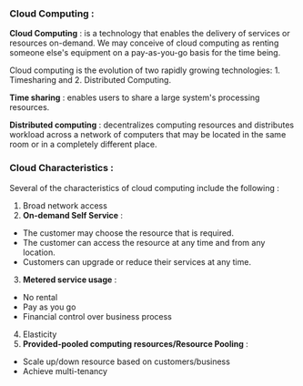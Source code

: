 ### Cloud Computing :

**Cloud Computing** : is a technology that enables the delivery of services or resources on-demand. We may conceive of cloud computing as renting someone else's equipment on a pay-as-you-go basis for the time being. 

Cloud computing is the evolution of two rapidly growing technologies: 1. Timesharing and 2. Distributed Computing. 

**Time sharing** : enables users to share a large system's processing resources. 

**Distributed computing** : decentralizes computing resources and distributes workload across a network of computers that may be located in the same room or in a completely different place.

### Cloud Characteristics : 

Several of the characteristics of cloud computing include the following :

1. Broad network access
2. **On-demand Self Service** : 
- The customer may choose the resource that is required. 
- The customer can access the resource at any time and from any location.
- Customers can upgrade or reduce their services at any time.
3. **Metered service usage** : 
- No rental
- Pay as you go
- Financial control over business process
4. Elasticity
5. **Provided-pooled computing resources/Resource Pooling** :
- Scale up/down resource based on customers/business
- Achieve multi-tenancy
